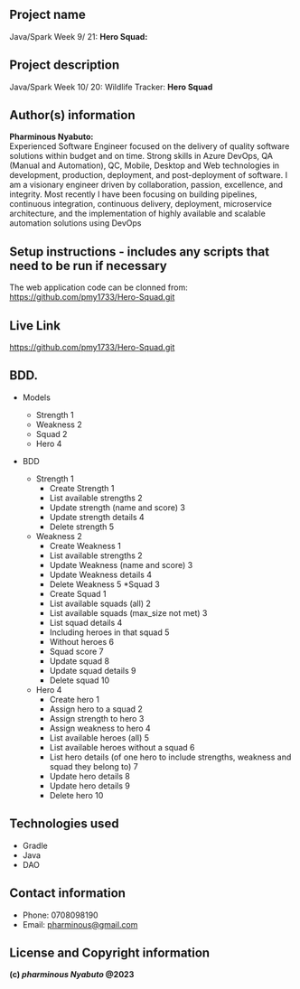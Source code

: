 ## Project name

Java/Spark Week 9/ 21: **Hero Squad:**
## Project description

Java/Spark Week 10/ 20: Wildlife Tracker: **Hero Squad**
## Author(s) information

**Pharminous Nyabuto:**  
Experienced Software Engineer focused on the delivery of quality software solutions within budget and on time. Strong skills in Azure DevOps, QA (Manual and Automation), QC, Mobile, Desktop and Web technologies in development, production, deployment, and post-deployment of software. I am a visionary engineer driven by collaboration, passion, excellence, and integrity. Most recently I have been focusing on building pipelines, continuous integration, continuous delivery, deployment, microservice architecture, and the implementation of highly available and scalable automation solutions using DevOps
## Setup instructions - includes any scripts that need to be run if necessary

The web application code can be clonned from: https://github.com/pmy1733/Hero-Squad.git
## Live Link

https://github.com/pmy1733/Hero-Squad.git
## BDD.

* Models
    * Strength 1
    * Weakness 2
    * Squad 2
    * Hero 4

* BDD
    * Strength 1
        * Create Strength 1
        * List available strengths 2
        * Update strength (name and score) 3
        * Update strength details 4
        * Delete strength 5
    * Weakness 2
        * Create Weakness 1
        * List available strengths  2
        * Update Weakness (name and score) 3
        * Update Weakness details 4
        * Delete Weakness 5
    *Squad 3
        * Create Squad 1
        * List available squads (all) 2
        * List available squads (max_size not met) 3
        * List squad details 4
        * Including heroes in that squad 5
        * Without heroes 6
        * Squad score 7
        * Update squad 8
        * Update squad details 9
        * Delete squad 10
    * Hero 4
        * Create hero 1
        * Assign hero to a squad 2
        * Assign strength to hero 3
        * Assign weakness to hero 4
        * List available heroes (all) 5
        * List available heroes without a squad 6
        * List hero details (of one hero to include strengths, weakness and squad they belong to) 7
        * Update hero details 8
        * Update hero details 9
        * Delete hero 10

## Technologies used

* Gradle
* Java
* DAO
## Contact information

* Phone: 0708098190
* Email: pharminous@gmail.com
## License and Copyright information
__(c) *pharminous Nyabuto*  @2023__